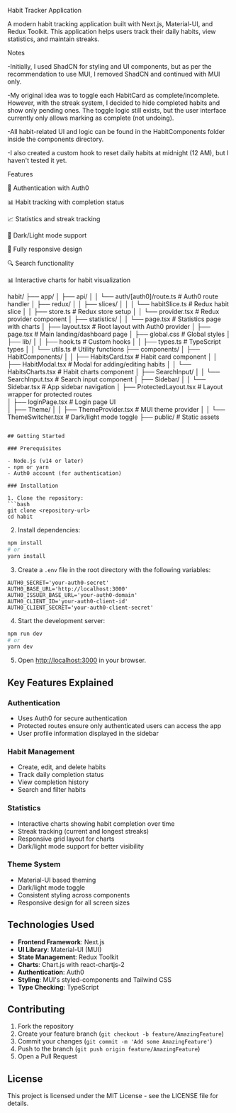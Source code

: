 Habit Tracker Application

A modern habit tracking application built with Next.js, Material-UI, and Redux Toolkit. This application helps users track their daily habits, view statistics, and maintain streaks.

Notes

-Initially, I used ShadCN for styling and UI components, but as per the recommendation to use MUI, I removed ShadCN and continued with MUI only.

-My original idea was to toggle each HabitCard as complete/incomplete. However, with the streak system, I decided to hide completed habits and show only pending ones. The toggle logic still exists, but the user interface currently only allows marking as complete (not undoing).

-All habit-related UI and logic can be found in the HabitComponents folder inside the components directory.

-I also created a custom hook to reset daily habits at midnight (12 AM), but I haven't tested it yet.

Features

🔐 Authentication with Auth0

📊 Habit tracking with completion status

📈 Statistics and streak tracking

🎨 Dark/Light mode support

📱 Fully responsive design

🔍 Search functionality

📊 Interactive charts for habit visualization

habit/
├── app/
│   ├── api/
│   │   └── auth/[auth0]/route.ts       # Auth0 route handler
│   ├── redux/
│   │   ├── slices/
│   │   │   └── habitSlice.ts          # Redux habit slice
│   │   ├── store.ts                   # Redux store setup
│   │   └── provider.tsx               # Redux provider component
│   ├── statistics/
│   │   └── page.tsx                   # Statistics page with charts
│   ├── layout.tsx                    # Root layout with Auth0 provider
│   ├── page.tsx                      # Main landing/dashboard page
│   ├── global.css                    # Global styles
│   ├── lib/
│   │   ├── hook.ts                   # Custom hooks
│   │   ├── types.ts                  # TypeScript types
│   │   └── utils.ts                  # Utility functions
├── components/
│   ├── HabitComponents/
│   │   ├── HabitsCard.tsx            # Habit card component
│   │   ├── HabitModal.tsx            # Modal for adding/editing habits
│   │   └── HabitsCharts.tsx          # Habit charts component
│   ├── SearchInput/
│   │   └── SearchInput.tsx           # Search input component
│   ├── Sidebar/
│   │   └── Sidebar.tsx                 # App sidebar navigation
│   ├── ProtectedLayout.tsx           # Layout wrapper for protected routes  
│   ├── loginPage.tsx                 # Login page UI          
│   ├── Theme/
│   │   ├── ThemeProvider.tsx         # MUI theme provider
│   │   └── ThemeSwitcher.tsx         # Dark/light mode toggle
├── public/                           # Static assets
      
```

## Getting Started

### Prerequisites

- Node.js (v14 or later)
- npm or yarn
- Auth0 account (for authentication)

### Installation

1. Clone the repository:
```bash
git clone <repository-url>
cd habit
```

2. Install dependencies:
```bash
npm install
# or
yarn install
```

3. Create a `.env` file in the root directory with the following variables:
```env
AUTH0_SECRET='your-auth0-secret'
AUTH0_BASE_URL='http://localhost:3000'
AUTH0_ISSUER_BASE_URL='your-auth0-domain'
AUTH0_CLIENT_ID='your-auth0-client-id'
AUTH0_CLIENT_SECRET='your-auth0-client-secret'
```

4. Start the development server:
```bash
npm run dev
# or
yarn dev
```

5. Open [http://localhost:3000](http://localhost:3000) in your browser.

## Key Features Explained

### Authentication
- Uses Auth0 for secure authentication
- Protected routes ensure only authenticated users can access the app
- User profile information displayed in the sidebar

### Habit Management
- Create, edit, and delete habits
- Track daily completion status
- View completion history
- Search and filter habits

### Statistics
- Interactive charts showing habit completion over time
- Streak tracking (current and longest streaks)
- Responsive grid layout for charts
- Dark/light mode support for better visibility

### Theme System
- Material-UI based theming
- Dark/light mode toggle
- Consistent styling across components
- Responsive design for all screen sizes

## Technologies Used

- **Frontend Framework**: Next.js
- **UI Library**: Material-UI (MUI)
- **State Management**: Redux Toolkit
- **Charts**: Chart.js with react-chartjs-2
- **Authentication**: Auth0
- **Styling**: MUI's styled-components and Tailwind CSS
- **Type Checking**: TypeScript

## Contributing

1. Fork the repository
2. Create your feature branch (`git checkout -b feature/AmazingFeature`)
3. Commit your changes (`git commit -m 'Add some AmazingFeature'`)
4. Push to the branch (`git push origin feature/AmazingFeature`)
5. Open a Pull Request

## License

This project is licensed under the MIT License - see the LICENSE file for details.

